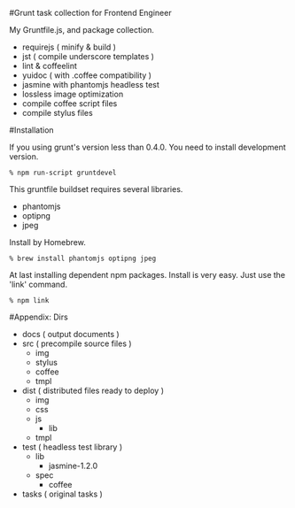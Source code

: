 #Grunt task collection for Frontend Engineer

My Gruntfile.js, and package collection.

+  requirejs ( minify & build )
+  jst ( compile underscore templates )
+  lint & coffeelint
+  yuidoc ( with .coffee compatibility )
+  jasmine with phantomjs headless test
+  lossless image optimization
+  compile coffee script files
+  compile stylus files

#Installation

If you using grunt's version less than 0.4.0. You need to install development version.

    % npm run-script gruntdevel

This gruntfile buildset requires several libraries.

+  phantomjs
+  optipng
+  jpeg

Install by Homebrew.

    % brew install phantomjs optipng jpeg

At last installing dependent npm packages. Install is very easy. Just use the 'link' command.

    % npm link

#Appendix: Dirs

+ docs ( output documents )
+ src ( precompile source files )
    + img
    + stylus
    + coffee
    + tmpl
+ dist ( distributed files ready to deploy )
    + img
    + css
    + js
        + lib
    + tmpl
+ test ( headless test library )
    + lib
        + jasmine-1.2.0
    + spec
        + coffee
+ tasks ( original tasks )

